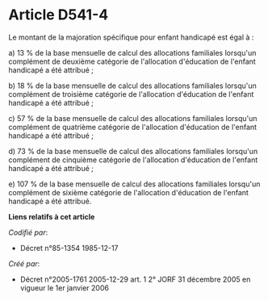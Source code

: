 # Article D541-4

Le montant de la majoration spécifique pour enfant handicapé est égal à :

a) 13 % de la base mensuelle de calcul des allocations familiales lorsqu'un complément de deuxième catégorie de l'allocation
d'éducation de l'enfant handicapé a été attribué ;

b) 18 % de la base mensuelle de calcul des allocations familiales lorsqu'un complément de troisième catégorie de l'allocation
d'éducation de l'enfant handicapé a été attribué ;

c) 57 % de la base mensuelle de calcul des allocations familiales lorsqu'un complément de quatrième catégorie de l'allocation
d'éducation de l'enfant handicapé a été attribué ;

d) 73 % de la base mensuelle de calcul des allocations familiales lorsqu'un complément de cinquième catégorie de l'allocation
d'éducation de l'enfant handicapé a été attribué ;

e) 107 % de la base mensuelle de calcul des allocations familiales lorsqu'un complément de sixième catégorie de l'allocation
d'éducation de l'enfant handicapé a été attribué.

**Liens relatifs à cet article**

_Codifié par_:

  - Décret n°85-1354 1985-12-17

_Créé par_:

  - Décret n°2005-1761 2005-12-29 art. 1 2° JORF 31 décembre 2005 en vigueur le 1er janvier 2006
